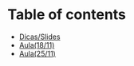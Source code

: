 # Table of contents

* [Dicas/Slides](README.md)
* [Aula(18/11)](aula-18-11.md)
* [Aula(25/11)](aula-25-11.md)
